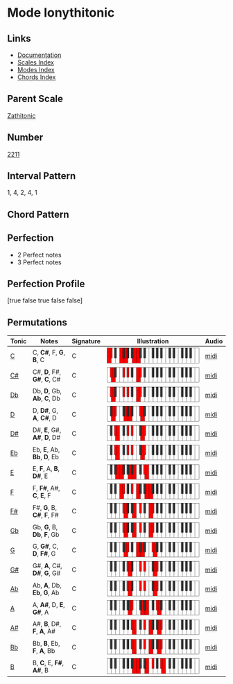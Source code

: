 # Mode Ionythitonic

## Links

- [Documentation](index.md)
- [Scales Index](Scales.md)
- [Modes Index](Modes.md)
- [Chords Index](Chords.md)

## Parent Scale

[Zathitonic](ScaleZathitonic.md)

## Number

[2211](https://ianring.com/musictheory/scales/2211)

## Interval Pattern

1, 4, 2, 4, 1

## Chord Pattern



## Perfection

- 2 Perfect notes
- 3 Perfect notes

## Perfection Profile

[true false true false false]

## Permutations

| Tonic | Notes | Signature | Illustration | Audio |
|-------|-------|-----------|--------------|-------|
| [C](ModeCNaturalIonythitonic.md) | C, **C#**, F, **G**, **B**, C | C | ![CNaturalIonythitonic](ModeCNaturalIonythitonic.png) | [midi](https://github.com/edipermadi/music/blob/main/docs/ModeCNaturalIonythitonic.mid?raw=true) |
| [C#](ModeCSharpIonythitonic.md) | C#, **D**, F#, **G#**, **C**, C# | C | ![CSharpIonythitonic](ModeCSharpIonythitonic.png) | [midi](https://github.com/edipermadi/music/blob/main/docs/ModeCSharpIonythitonic.mid?raw=true) |
| [Db](ModeDFlatIonythitonic.md) | Db, **D**, Gb, **Ab**, **C**, Db | C | ![DFlatIonythitonic](ModeDFlatIonythitonic.png) | [midi](https://github.com/edipermadi/music/blob/main/docs/ModeDFlatIonythitonic.mid?raw=true) |
| [D](ModeDNaturalIonythitonic.md) | D, **D#**, G, **A**, **C#**, D | C | ![DNaturalIonythitonic](ModeDNaturalIonythitonic.png) | [midi](https://github.com/edipermadi/music/blob/main/docs/ModeDNaturalIonythitonic.mid?raw=true) |
| [D#](ModeDSharpIonythitonic.md) | D#, **E**, G#, **A#**, **D**, D# | C | ![DSharpIonythitonic](ModeDSharpIonythitonic.png) | [midi](https://github.com/edipermadi/music/blob/main/docs/ModeDSharpIonythitonic.mid?raw=true) |
| [Eb](ModeEFlatIonythitonic.md) | Eb, **E**, Ab, **Bb**, **D**, Eb | C | ![EFlatIonythitonic](ModeEFlatIonythitonic.png) | [midi](https://github.com/edipermadi/music/blob/main/docs/ModeEFlatIonythitonic.mid?raw=true) |
| [E](ModeENaturalIonythitonic.md) | E, **F**, A, **B**, **D#**, E | C | ![ENaturalIonythitonic](ModeENaturalIonythitonic.png) | [midi](https://github.com/edipermadi/music/blob/main/docs/ModeENaturalIonythitonic.mid?raw=true) |
| [F](ModeFNaturalIonythitonic.md) | F, **F#**, A#, **C**, **E**, F | C | ![FNaturalIonythitonic](ModeFNaturalIonythitonic.png) | [midi](https://github.com/edipermadi/music/blob/main/docs/ModeFNaturalIonythitonic.mid?raw=true) |
| [F#](ModeFSharpIonythitonic.md) | F#, **G**, B, **C#**, **F**, F# | C | ![FSharpIonythitonic](ModeFSharpIonythitonic.png) | [midi](https://github.com/edipermadi/music/blob/main/docs/ModeFSharpIonythitonic.mid?raw=true) |
| [Gb](ModeGFlatIonythitonic.md) | Gb, **G**, B, **Db**, **F**, Gb | C | ![GFlatIonythitonic](ModeGFlatIonythitonic.png) | [midi](https://github.com/edipermadi/music/blob/main/docs/ModeGFlatIonythitonic.mid?raw=true) |
| [G](ModeGNaturalIonythitonic.md) | G, **G#**, C, **D**, **F#**, G | C | ![GNaturalIonythitonic](ModeGNaturalIonythitonic.png) | [midi](https://github.com/edipermadi/music/blob/main/docs/ModeGNaturalIonythitonic.mid?raw=true) |
| [G#](ModeGSharpIonythitonic.md) | G#, **A**, C#, **D#**, **G**, G# | C | ![GSharpIonythitonic](ModeGSharpIonythitonic.png) | [midi](https://github.com/edipermadi/music/blob/main/docs/ModeGSharpIonythitonic.mid?raw=true) |
| [Ab](ModeAFlatIonythitonic.md) | Ab, **A**, Db, **Eb**, **G**, Ab | C | ![AFlatIonythitonic](ModeAFlatIonythitonic.png) | [midi](https://github.com/edipermadi/music/blob/main/docs/ModeAFlatIonythitonic.mid?raw=true) |
| [A](ModeANaturalIonythitonic.md) | A, **A#**, D, **E**, **G#**, A | C | ![ANaturalIonythitonic](ModeANaturalIonythitonic.png) | [midi](https://github.com/edipermadi/music/blob/main/docs/ModeANaturalIonythitonic.mid?raw=true) |
| [A#](ModeASharpIonythitonic.md) | A#, **B**, D#, **F**, **A**, A# | C | ![ASharpIonythitonic](ModeASharpIonythitonic.png) | [midi](https://github.com/edipermadi/music/blob/main/docs/ModeASharpIonythitonic.mid?raw=true) |
| [Bb](ModeBFlatIonythitonic.md) | Bb, **B**, Eb, **F**, **A**, Bb | C | ![BFlatIonythitonic](ModeBFlatIonythitonic.png) | [midi](https://github.com/edipermadi/music/blob/main/docs/ModeBFlatIonythitonic.mid?raw=true) |
| [B](ModeBNaturalIonythitonic.md) | B, **C**, E, **F#**, **A#**, B | C | ![BNaturalIonythitonic](ModeBNaturalIonythitonic.png) | [midi](https://github.com/edipermadi/music/blob/main/docs/ModeBNaturalIonythitonic.mid?raw=true) |
